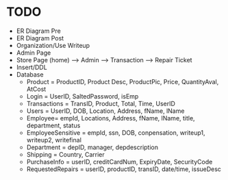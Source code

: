 # TODO
* ER Diagram Pre
* ER Diagram Post
* Organization/Use Writeup
* Admin Page
* Store Page (home) --> Admin
                    --> Transaction
                    --> Repair Ticket
* Insert/DDL
* Database
    * Product = ProductID, Product Desc, ProductPic, Price, QuantityAval, AtCost
    * Login = UserID, SaltedPassword, isEmp
    * Transactions = TransID, Product, Total, Time, UserID
    * Users = UserID, DOB, Location, Address, fName, lName
    * Employee= empId, Locations, Address, fName, lName, title, department, status
    * EmployeeSensitive = empId, ssn, DOB, conpensation, writeup1, writeup2, writefinal
    * Department = depID, manager, depdescription
    * Shipping = Country, Carrier
    * PurchaseInfo = userID, creditCardNum, ExpiryDate, SecurityCode
    * RequestedRepairs = userID, productID, transID, date/time, issueDesc

